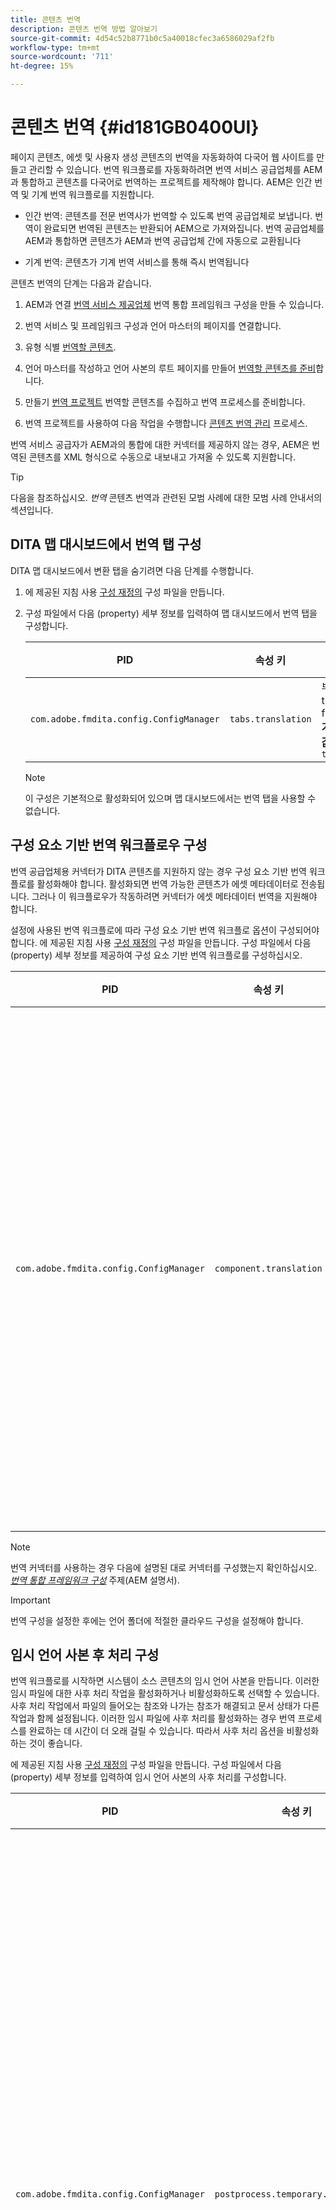 ```yaml
---
title: 콘텐츠 번역
description: 콘텐츠 번역 방법 알아보기
source-git-commit: 4d54c52b8771b0c5a40018cfec3a6586029af2fb
workflow-type: tm+mt
source-wordcount: '711'
ht-degree: 15%

---
```



# 콘텐츠 번역 {#id181GB0400UI}

페이지 콘텐츠, 에셋 및 사용자 생성 콘텐츠의 번역을 자동화하여 다국어 웹 사이트를 만들고 관리할 수 있습니다. 번역 워크플로를 자동화하려면 번역 서비스 공급업체를 AEM과 통합하고 콘텐츠를 다국어로 번역하는 프로젝트를 제작해야 합니다. AEM은 인간 번역 및 기계 번역 워크플로를 지원합니다.

- 인간 번역: 콘텐츠를 전문 번역사가 번역할 수 있도록 번역 공급업체로 보냅니다. 번역이 완료되면 번역된 콘텐츠는 반환되어 AEM으로 가져와집니다. 번역 공급업체를 AEM과 통합하면 콘텐츠가 AEM과 번역 공급업체 간에 자동으로 교환됩니다

- 기계 번역: 콘텐츠가 기계 번역 서비스를 통해 즉시 번역됩니다


콘텐츠 번역의 단계는 다음과 같습니다.

1. AEM과 연결 [번역 서비스 제공업체](https://experienceleague.adobe.com/docs/experience-manager-cloud-service/sites/administering/reusing-content/translation/integration-framework.html?lang=en) 번역 통합 프레임워크 구성을 만들 수 있습니다.

1. 번역 서비스 및 프레임워크 구성과 언어 마스터의 페이지를 연결합니다.

1. 유형 식별 [번역할 콘텐츠](https://experienceleague.adobe.com/docs/experience-manager-cloud-service/sites/administering/reusing-content/translation/rules.html?lang=en).

1. 언어 마스터를 작성하고 언어 사본의 루트 페이지를 만들어 [번역할 콘텐츠를 준비](https://experienceleague.adobe.com/docs/experience-manager-cloud-service/sites/administering/reusing-content/translation/preparation.html?lang=en)합니다.

1. 만들기 [번역 프로젝트](https://experienceleague.adobe.com/docs/experience-manager-cloud-service/sites/administering/reusing-content/translation/managing-projects.html?lang=en) 번역할 콘텐츠를 수집하고 번역 프로세스를 준비합니다.

1. 번역 프로젝트를 사용하여 다음 작업을 수행합니다 [콘텐츠 번역 관리](https://experienceleague.adobe.com/docs/experience-manager-cloud-service/sites/administering/reusing-content/translation/managing-projects.html?lang=en) 프로세스.


번역 서비스 공급자가 AEM과의 통합에 대한 커넥터를 제공하지 않는 경우, AEM은 번역된 콘텐츠를 XML 형식으로 수동으로 내보내고 가져올 수 있도록 지원합니다.

>[!TIP]
>
> 다음을 참조하십시오. *번역* 콘텐츠 번역과 관련된 모범 사례에 대한 모범 사례 안내서의 섹션입니다.

## DITA 맵 대시보드에서 번역 탭 구성

DITA 맵 대시보드에서 변환 탭을 숨기려면 다음 단계를 수행합니다.

1. 에 제공된 지침 사용 [구성 재정의](download-install-additional-config-override.md#) 구성 파일을 만듭니다.
1. 구성 파일에서 다음 \(property\) 세부 정보를 입력하여 맵 대시보드에서 번역 탭을 구성합니다.

   | PID | 속성 키 | 속성 값 |
   |---|------------|--------------|
   | `com.adobe.fmdita.config.ConfigManager` | `tabs.translation` | 부울 \( true/ false\).<br> **기본 값**: `true` |

   >[!NOTE]
   >
   > 이 구성은 기본적으로 활성화되어 있으며 맵 대시보드에서는 번역 탭을 사용할 수 없습니다.


## 구성 요소 기반 번역 워크플로우 구성

번역 공급업체용 커넥터가 DITA 콘텐츠를 지원하지 않는 경우 구성 요소 기반 번역 워크플로를 활성화해야 합니다. 활성화되면 번역 가능한 콘텐츠가 에셋 메타데이터로 전송됩니다. 그러나 이 워크플로우가 작동하려면 커넥터가 에셋 메타데이터 번역을 지원해야 합니다.

설정에 사용된 번역 워크플로에 따라 구성 요소 기반 번역 워크플로 옵션이 구성되어야 합니다. 에 제공된 지침 사용 [구성 재정의](download-install-additional-config-override.md#) 구성 파일을 만듭니다. 구성 파일에서 다음 \(property\) 세부 정보를 제공하여 구성 요소 기반 번역 워크플로를 구성하십시오.

| PID | 속성 키 | 속성 값 |
|---|------------|--------------|
| `com.adobe.fmdita.config.ConfigManager` | `component.translation` | 부울: <br> - 사람 번역을 사용하는 경우 *사용 안 함* \( `false`\) **구성 요소 기반 번역 워크플로** 옵션을 선택합니다. <br> - 기계 번역을 사용하는 경우 *\( 활성화 `true`\)* 다음 **구성 요소 기반 번역 워크플로** 옵션을 선택합니다. |

>[!NOTE]
>
> 번역 커넥터를 사용하는 경우 다음에 설명된 대로 커넥터를 구성했는지 확인하십시오. *[번역 통합 프레임워크 구성](https://experienceleague.adobe.com/docs/experience-manager-cloud-service/sites/administering/reusing-content/translation/integration-framework.html?lang=en)* 주제(AEM 설명서).

>[!IMPORTANT]
>
> 번역 구성을 설정한 후에는 언어 폴더에 적절한 클라우드 구성을 설정해야 합니다.

## 임시 언어 사본 후 처리 구성

번역 워크플로를 시작하면 시스템이 소스 콘텐츠의 임시 언어 사본을 만듭니다. 이러한 임시 파일에 대한 사후 처리 작업을 활성화하거나 비활성화하도록 선택할 수 있습니다. 사후 처리 작업에서 파일의 들어오는 참조와 나가는 참조가 해결되고 문서 상태가 다른 작업과 함께 설정됩니다. 이러한 임시 파일에 사후 처리를 활성화하는 경우 번역 프로세스를 완료하는 데 시간이 더 오래 걸릴 수 있습니다. 따라서 사후 처리 옵션을 비활성화하는 것이 좋습니다.

에 제공된 지침 사용 [구성 재정의](download-install-additional-config-override.md#) 구성 파일을 만듭니다. 구성 파일에서 다음 \(property\) 세부 정보를 입력하여 임시 언어 사본의 사후 처리를 구성합니다.

| PID | 속성 키 | 속성 값 |
|---|------------|--------------|
| `com.adobe.fmdita.config.ConfigManager` | `postprocess.temporary.langcopies` | 부울: <br> - 임시 파일에서 후처리 작업을 실행하지 않으려면 다음을 수행합니다. *사용 안 함* \( false\) **사후 처리 언어 사본** 옵션을 선택합니다.<br> - 임시 파일에서 후처리 작업을 실행하려면 *사용* \( true\) **사후 처리 언어 사본** 옵션을 선택합니다.<br> **기본값**: false |


